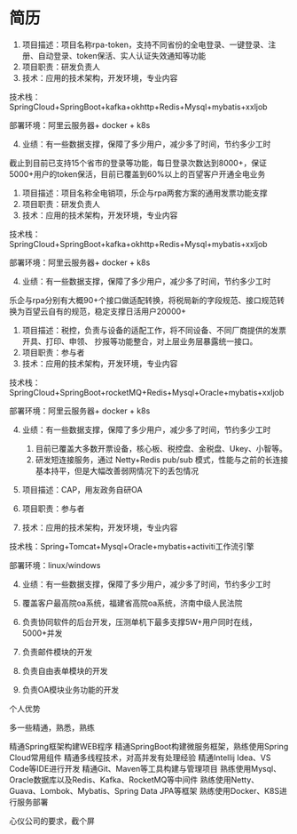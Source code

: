 # 简历



1. 项目描述：项目名称rpa-token，支持不同省份的全电登录、一键登录、注册、自动登录、token保活、实人认证失效通知等功能
2. 项目职责：研发负责人
3. 技术：应用的技术架构，开发环境，专业内容

技术栈：SpringCloud+SpringBoot+kafka+okhttp+Redis+Mysql+mybatis+xxljob

部署环境：阿里云服务器+ docker + k8s


4. 业绩：有一些数据支撑，保障了多少用户，减少多了时间，节约多少工时

截止到目前已支持15个省市的登录等功能，每日登录次数达到8000+，保证5000+用户的token保活，目前已覆盖到60%以上的百望客户开通全电业务


1. 项目描述：项目名称全电销项，乐企与rpa两套方案的通用发票功能支撑
2. 项目职责：研发负责人
3. 技术：应用的技术架构，开发环境，专业内容

技术栈：SpringCloud+SpringBoot+kafka+okhttp+Redis+Mysql+mybatis+xxljob

部署环境：阿里云服务器+ docker + k8s


4. 业绩：有一些数据支撑，保障了多少用户，减少多了时间，节约多少工时


乐企与rpa分别有大概90+个接口做适配转换，将税局新的字段规范、接口规范转换为百望云自有的规范，稳定支撑日活用户20000+



1. 项目描述：税控，负责与设备的适配工作，将不同设备、不同厂商提供的发票开具、打印、申领、 抄报等功能整合，对上层业务层暴露统一接口。
2. 项目职责：参与者
3. 技术：应用的技术架构，开发环境，专业内容

技术栈：SpringCloud+SpringBoot+rocketMQ+Redis+Mysql+Oracle+mybatis+xxljob

部署环境：阿里云服务器+ docker + k8s


4. 业绩：有一些数据支撑，保障了多少用户，减少多了时间，节约多少工时


    1. 目前已覆盖大多数开票设备，核心板、税控盘、金税盘、Ukey、小智等。
    2. 研发短连接服务，通过 Netty+Redis pub/sub 模式，性能与之前的长连接基本持平，但是大幅改善弱网情况下的丢包情况



1. 项目描述：CAP，用友政务自研OA
2. 项目职责：参与者
3. 技术：应用的技术架构，开发环境，专业内容

技术栈：Spring+Tomcat+Mysql+Oracle+mybatis+activiti工作流引擎

部署环境：linux/windows


4. 业绩：有一些数据支撑，保障了多少用户，减少多了时间，节约多少工时

1. 覆盖客户最高院oa系统，福建省高院oa系统，济南中级人民法院
2. 负责协同软件的后台开发，压测单机下最多支撑5W+用户同时在线，5000+并发
3. 负责邮件模块的开发
4. 负责自由表单模块的开发
5. 负责OA模块业务功能的开发

个人优势

多一些精通，熟悉，熟练

精通Spring框架构建WEB程序
精通SpringBoot构建微服务框架，熟练使用Spring Cloud常用组件
精通多线程技术，对高并发有处理经验
精通Intellij Idea、VS Code等IDE进行开发
精通Git、Maven等工具构建与管理项目
熟练使用Mysql、Oracle数据库以及Redis、Kafka、RocketMQ等中间件
熟练使用Netty、Guava、Lombok、Mybatis、Spring Data JPA等框架
熟练使用Docker、K8S进行服务部署






心仪公司的要求，截个屏